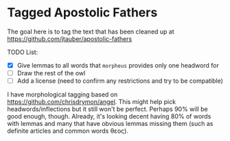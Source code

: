 # Tagged Apostolic Fathers

The goal here is to tag the text that has been cleaned up at <https://github.com/jtauber/apostolic-fathers>

TODO List:

 - [X] Give lemmas to all words that `morpheus` provides only one headword for
 - [ ] Draw the rest of the owl
 - [ ] Add a license (need to confirm any restrictions and try to be compatible)

I have morphological tagging based on <https://github.com/chrisdrymon/angel>. This might help pick headwords/inflections but it still won't be perfect. Perhaps 90% will be good enough, though. Already, it's looking decent having 80% of words with lemmas and many that have obvious lemmas missing them (such as definite articles and common words θεος).

